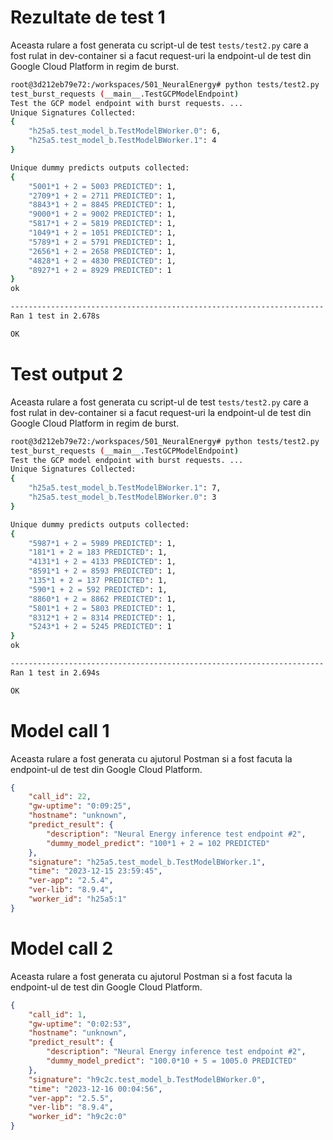 
# Rezultate de test 1

Aceasta rulare a fost generata cu script-ul de test `tests/test2.py` care a fost rulat in dev-container si a facut request-uri la endpoint-ul de test din Google Cloud Platform in regim de burst.

```bash
root@3d212eb79e72:/workspaces/501_NeuralEnergy# python tests/test2.py
test_burst_requests (__main__.TestGCPModelEndpoint)
Test the GCP model endpoint with burst requests. ... 
Unique Signatures Collected:
{
    "h25a5.test_model_b.TestModelBWorker.0": 6,
    "h25a5.test_model_b.TestModelBWorker.1": 4
}

Unique dummy predicts outputs collected:
{
    "5001*1 + 2 = 5003 PREDICTED": 1,
    "2709*1 + 2 = 2711 PREDICTED": 1,
    "8843*1 + 2 = 8845 PREDICTED": 1,
    "9000*1 + 2 = 9002 PREDICTED": 1,
    "5817*1 + 2 = 5819 PREDICTED": 1,
    "1049*1 + 2 = 1051 PREDICTED": 1,
    "5789*1 + 2 = 5791 PREDICTED": 1,
    "2656*1 + 2 = 2658 PREDICTED": 1,
    "4828*1 + 2 = 4830 PREDICTED": 1,
    "8927*1 + 2 = 8929 PREDICTED": 1
}
ok

----------------------------------------------------------------------
Ran 1 test in 2.678s

OK
```

# Test output 2

Aceasta rulare a fost generata cu script-ul de test `tests/test2.py` care a fost rulat in dev-container si a facut request-uri la endpoint-ul de test din Google Cloud Platform in regim de burst.

```bash
root@3d212eb79e72:/workspaces/501_NeuralEnergy# python tests/test2.py
test_burst_requests (__main__.TestGCPModelEndpoint)
Test the GCP model endpoint with burst requests. ... 
Unique Signatures Collected:
{
    "h25a5.test_model_b.TestModelBWorker.1": 7,
    "h25a5.test_model_b.TestModelBWorker.0": 3
}

Unique dummy predicts outputs collected:
{
    "5987*1 + 2 = 5989 PREDICTED": 1,
    "181*1 + 2 = 183 PREDICTED": 1,
    "4131*1 + 2 = 4133 PREDICTED": 1,
    "8591*1 + 2 = 8593 PREDICTED": 1,
    "135*1 + 2 = 137 PREDICTED": 1,
    "590*1 + 2 = 592 PREDICTED": 1,
    "8860*1 + 2 = 8862 PREDICTED": 1,
    "5801*1 + 2 = 5803 PREDICTED": 1,
    "8312*1 + 2 = 8314 PREDICTED": 1,
    "5243*1 + 2 = 5245 PREDICTED": 1
}
ok

----------------------------------------------------------------------
Ran 1 test in 2.694s

OK
```


# Model call 1

Aceasta rulare a fost generata cu ajutorul Postman si a fost facuta la endpoint-ul de test din Google Cloud Platform.

```json
{
    "call_id": 22,
    "gw-uptime": "0:09:25",
    "hostname": "unknown",
    "predict_result": {
        "description": "Neural Energy inference test endpoint #2",
        "dummy_model_predict": "100*1 + 2 = 102 PREDICTED"
    },
    "signature": "h25a5.test_model_b.TestModelBWorker.1",
    "time": "2023-12-15 23:59:45",
    "ver-app": "2.5.4",
    "ver-lib": "8.9.4",
    "worker_id": "h25a5:1"
}
```

# Model call 2

Aceasta rulare a fost generata cu ajutorul Postman si a fost facuta la endpoint-ul de test din Google Cloud Platform.

```json
{
    "call_id": 1,
    "gw-uptime": "0:02:53",
    "hostname": "unknown",
    "predict_result": {
        "description": "Neural Energy inference test endpoint #2",
        "dummy_model_predict": "100.0*10 + 5 = 1005.0 PREDICTED"
    },
    "signature": "h9c2c.test_model_b.TestModelBWorker.0",
    "time": "2023-12-16 00:04:56",
    "ver-app": "2.5.5",
    "ver-lib": "8.9.4",
    "worker_id": "h9c2c:0"
}
```